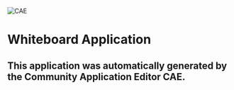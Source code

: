![CAE](https://github.com/CAE-Community-Application-Editor/application-Whiteboard-Application/blob/master/img/logo.png)  

Whiteboard Application
===================


This application was automatically generated by the Community Application Editor CAE.  
---------------
